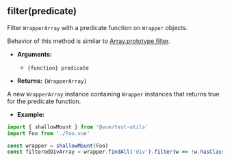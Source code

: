 ## filter(predicate)

Filter `WrapperArray` with a predicate function on `Wrapper` objects.

Behavior of this method is similar to [Array.prototype.filter](https://developer.mozilla.org/en-US/docs/Web/JavaScript/Reference/Global_Objects/Array/filter).

- **Arguments:**
  - `{function} predicate`

- **Returns:** `{WrapperArray}`

A new `WrapperArray` instance containing `Wrapper` instances that returns true for the predicate function.

- **Example:**

```js
import { shallowMount } from '@vue/test-utils'
import Foo from './Foo.vue'

const wrapper = shallowMount(Foo)
const filteredDivArray = wrapper.findAll('div').filter(w => !w.hasClass('filtered'))
```
